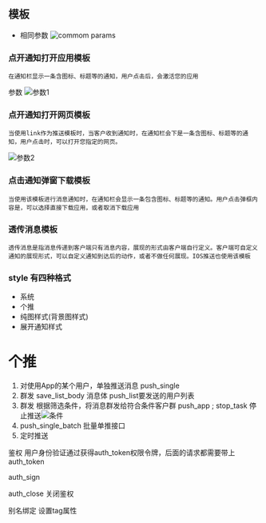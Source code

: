 ## 模板

* 相同参数
![commom params](http://img.hdphp.cc/d62ec47586c205a7685951f8002f3d76.png)

###  点开通知打开应用模板

```
在通知栏显示一条含图标、标题等的通知，用户点击后，会激活您的应用
```

参数
![参数1](http://img.hdphp.cc/f96db87649cdf3138e0332801b09b0ce.png)

### 点开通知打开网页模板

```
当使用link作为推送模板时，当客户收到通知时，在通知栏会下是一条含图标、标题等的通知，用户点击时，可以打开您指定的网页。
```
![参数2](http://img.hdphp.cc/c122b71b8560d05e2b4280d83edcd331.png)



### 点击通知弹窗下载模板

```
当使用该模板进行消息通知时，在通知栏会显示一条包含图标、标题等的通知。用户点击弹框内容是，可以选择直接下载应用，或者取消下载应用
```

### 透传消息模板

```
透传消息是指消息传递到客户端只有消息内容，展现的形式由客户端自行定义。客户端可自定义通知的展现形式，可以自定义通知到达后的动作，或者不做任何展现。IOS推送也使用该模板
```


### style 有四种格式

* 系统
* 个推
* 纯图样式(背景图样式)
* 展开通知样式


# 个推

1. 对使用App的某个用户，单独推送消息 push_single
2. 群发 save_list_body 消息体   push_list要发送的用户列表
3. 群发 根据筛选条件，将消息群发给符合条件客户群 push_app ; stop_task 停止推送![条件](http://img.hdphp.cc/8773dc768b56a0e00e96344015a31698.png)
4. push_single_batch 批量单推接口
5. 定时推送

鉴权
用户身份验证通过获得auth_token权限令牌，后面的请求都需要带上auth_token

auth_sign

auth_close 关闭鉴权

别名绑定
设置tag属性
